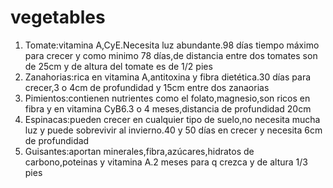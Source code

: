 # vegetables
1. Tomate:vitamina A,CyE.Necesita luz abundante.98 días tiempo máximo para crecer y como minimo 78 días,de distancia entre dos tomates son de 25cm y de altura del tomate es de 1/2 pies 
2. Zanahorias:rica en vitamina A,antitoxina y fibra dietética.30 días para crecer,3 o 4cm de profundidad y 15cm entre dos zanaorias
3. Pimientos:contienen nutrientes como el folato,magnesio,son ricos en fibra y en vitamina CyB6.3 o 4 meses,distancia de profundidad 20cm
4. Espinacas:pueden crecer en cualquier tipo de suelo,no necesita mucha luz y puede sobrevivir al invierno.40 y 50 días en crecer y necesita 6cm de profundidad
5. Guisantes:aportan minerales,fibra,azúcares,hidratos de carbono,poteinas y vitamina A.2 meses para q crezca y de altura 1/3 pies
